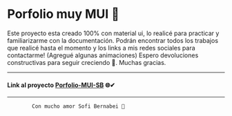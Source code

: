 # Porfolio muy MUI 🌙

Este proyecto esta creado 100% con material ui, lo realicé para practicar y familiarizarme con la documentación. Podrán encontrar todos los trabajos que realicé hasta el momento y los links a mis redes sociales para contactarme!
(Agregué algunas animaciones)
Espero devoluciones constructivas para seguir creciendo 🤍.
Muchas gracias.

---

#### Link al proyecto [Porfolio-MUI-SB](https://porfolio-mui-sb.netlify.app/) 🌐✔

---

```
        Con mucho amor Sofi Bernabei 🤍
```
